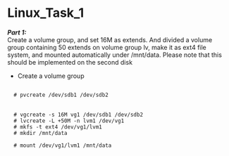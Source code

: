 # Linux_Task_1
***Part 1:*** <br>
Create a volume group, and set 16M as extends. And divided a volume group containing 50 extends on
volume group lv, make it as ext4 file system, and mounted automatically under /mnt/data. Please
note that this should be implemented on the second disk <br>

- Create a volume group
<code>
  # pvcreate /dev/sdb1 /dev/sdb2
</code>
<br>

<code>
  # vgcreate -s 16M vg1 /dev/sdb1 /dev/sdb2
  # lvcreate -L +50M -n lvm1 /dev/vg1
  # mkfs -t ext4 /dev/vg1/lvm1 
  # mkdir /mnt/data <br>
  # mount /dev/vg1/lvm1 /mnt/data 
  <code>
